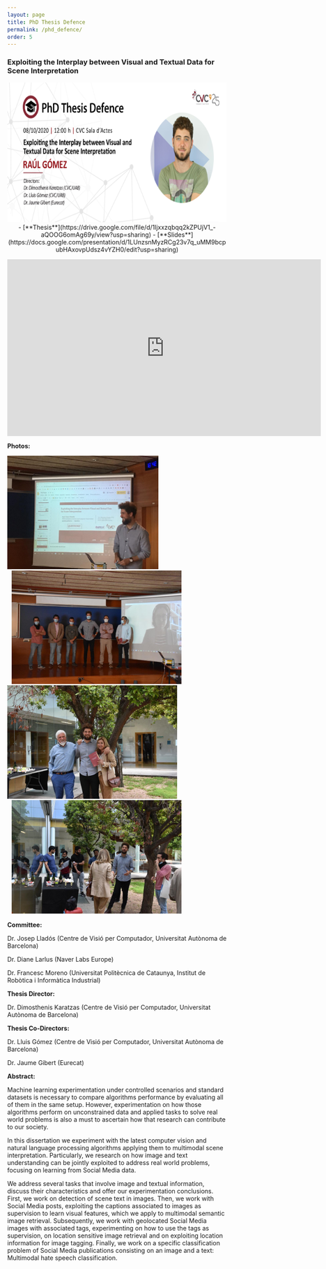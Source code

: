 ```yaml
---
layout: page
title: PhD Thesis Defence
permalink: /phd_defence/
order: 5
---
```


### Exploiting the Interplay between Visual and Textual Data for Scene Interpretation


<div class="imgcap">
	<img src="/assets/phd_defence.png" height="320">
</div>

<center>
- [**Thesis**](https://drive.google.com/file/d/1ljxxzqbqq2kZPUjV1_-aQOOG6omAg69y/view?usp=sharing)
- [**Slides**](https://docs.google.com/presentation/d/1LUnzsnMyzRCg23v7q_uMM9bcpubHAxovpUdsz4vYZH0/edit?usp=sharing)
</center>

<p align="center"><iframe align="middle" width="720" height="405" src="https://www.youtube.com/embed/FvH18kpzvjQ" frameborder="0" allow="autoplay; encrypted-media" allowfullscreen></iframe></p>

**Photos:**

<div class="imgcap">
	<div style="display:inline-block">
	<img src="/assets/thesis_2.jpg" height="260">
	</div>
	<div style="display:inline-block; margin-left: 10px;">
	<img src="/assets/thesis_1.jpg" height="260">
	</div>
</div>

<div class="imgcap">
	<div style="display:inline-block">
	<img src="/assets/thesis_4.jpg" height="260">
	</div>
	<div style="display:inline-block; margin-left: 10px;">
	<img src="/assets/thesis_3.jpg" height="260">
	</div>
</div>


**Committee:**

Dr. Josep Lladós (Centre de Visió per Computador, Universitat Autònoma de Barcelona)

Dr. Diane Larlus (Naver Labs Europe)

Dr. Francesc Moreno (Universitat Politècnica de Cataunya, Institut de Robòtica i Informàtica Industrial)

**Thesis Director:**

Dr. Dimosthenis Karatzas (Centre de Visió per Computador, Universitat Autònoma de Barcelona)

**Thesis Co-Directors:**

Dr. Lluis Gómez (Centre de Visió per Computador, Universitat Autònoma de Barcelona)

Dr. Jaume Gibert (Eurecat)

**Abstract:**

Machine learning experimentation under controlled scenarios and standard datasets is necessary to compare algorithms performance by evaluating all of them in the same setup. However, experimentation on how those algorithms perform on unconstrained data and applied tasks to solve real world problems is also a must to ascertain how that research can contribute to our society.

In this dissertation we experiment with the latest computer vision and natural language processing algorithms applying them to multimodal scene interpretation. Particularly, we research on how image and text understanding can be jointly exploited to address real world problems, focusing on learning from Social Media data.

We address several tasks that involve image and textual information, discuss their characteristics and offer our experimentation conclusions. First, we work on detection of scene text in images. Then, we work with Social Media posts, exploiting the captions associated to images as supervision to learn visual features, which we apply to multimodal semantic image retrieval. Subsequently, we work with geolocated Social Media images with associated tags, experimenting on how to use the tags as supervision, on location sensitive image retrieval and on exploiting location information for image tagging. Finally, we work on a specific classification problem of Social Media publications consisting on an image and a text: Multimodal hate speech classification.